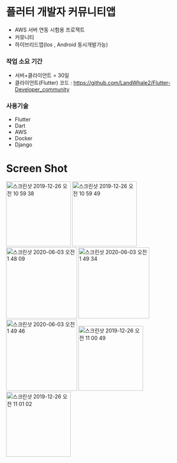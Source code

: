 # 플러터 개발자 커뮤니티앱 

- AWS 서버 연동 시험용 프로젝트
- 커뮤니티
- 하이브리드앱(Ios , Android 동시개발가능)


### 작업 소요 기간 

- 서버+클라이언트 = 30일
- 클라이언트(Flutter) 코드 : https://github.com/LandWhale2/Flutter-Developer_community

### 사용기술 

- Flutter
- Dart
- AWS
- Docker
- Django


# Screen Shot 
<p float="left">
<img width="175" alt="스크린샷 2019-12-26 오전 10 59 38" src="https://user-images.githubusercontent.com/43875634/71453644-92090680-27cf-11ea-8f01-36e33c9eaa6c.png">  
<img width="175" alt="스크린샷 2019-12-26 오전 10 59 49" src="https://user-images.githubusercontent.com/43875634/71453648-9503f700-27cf-11ea-8174-41f2edbb841d.png">
<img width="192" alt="스크린샷 2020-06-03 오전 1 48 09" src="https://user-images.githubusercontent.com/43875634/83547020-92ef5280-a53c-11ea-9776-93b755f110d6.png">
<img width="192" alt="스크린샷 2020-06-03 오전 1 49 34" src="https://user-images.githubusercontent.com/43875634/83547029-9551ac80-a53c-11ea-9786-b9e00eff9fdf.png">
<img width="192" alt="스크린샷 2020-06-03 오전 1 49 46" src="https://user-images.githubusercontent.com/43875634/83547036-971b7000-a53c-11ea-8762-c88841fa66f2.png">
  <img width="175" alt="스크린샷 2019-12-26 오전 11 00 49" src="https://user-images.githubusercontent.com/43875634/71453654-9a614180-27cf-11ea-84e1-a20a95107fd3.png">
<img width="175" alt="스크린샷 2019-12-26 오전 11 01 02" src="https://user-images.githubusercontent.com/43875634/71453656-9f25f580-27cf-11ea-9e2c-1ed7623a7394.png">
  </p>

